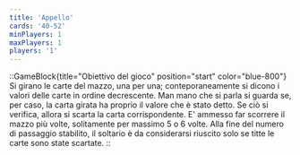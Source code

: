 ```yaml
---
title: 'Appello'
cards: '40-52'
minPlayers: 1
maxPlayers: 1
players: '1'
---
```


::GameBlock{title="Obiettivo del gioco" position="start" color="blue-800"}
Si girano le carte del mazzo, una per una; conteporaneamente si dicono i valori delle carte in ordine decrescente. Man mano che si parla si guarda se, per caso, la carta girata ha proprio il valore che è stato detto. Se ciò si verifica, allora si scarta la carta corrispondente. E' ammesso far scorrere il mazzo più volte, solitamente per massimo 5 o 6 volte. Alla fine del numero di passaggio stabilito, il soltario è da considerarsi riuscito solo se titte le carte sono state scartate.
::
